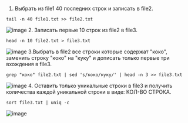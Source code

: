 1. Выбрать из file1 40 последних строк и записать в file2. 
```
tail -n 40 file1.txt >> file2.txt
```
![image](https://user-images.githubusercontent.com/83524353/171383447-4733b012-e950-4dfc-81c8-6f1d86040745.png)
2. Записать первые 10 строк из file2 в file3.
```
head -n 10 file2.txt > file3.txt
```
![image](https://user-images.githubusercontent.com/83524353/171383521-c2d2e62a-4b8d-4024-8acf-8f7fb38ac02a.png)
3.Выбрать в file2 все строки которые содержат "коко", заменить строку "коко" на "куку" и дописать только первые три вхождения в file3.
```
grep "коко" file2.txt | sed 's/коко/куку/' | head -n 3 >> file3.txt
```
![image](https://user-images.githubusercontent.com/83524353/171383848-23965c8e-58a4-44d5-899e-54e10d0ee0f5.png)
4. Оставить только уникальные строки в file3 и получить количества каждой уникальной строки в виде: КОЛ-ВО СТРОКА.
```
sort file3.txt | uniq -c
```
![image](https://user-images.githubusercontent.com/83524353/171384565-52345d64-75bb-42fa-96fd-4e288950c5cc.png)
